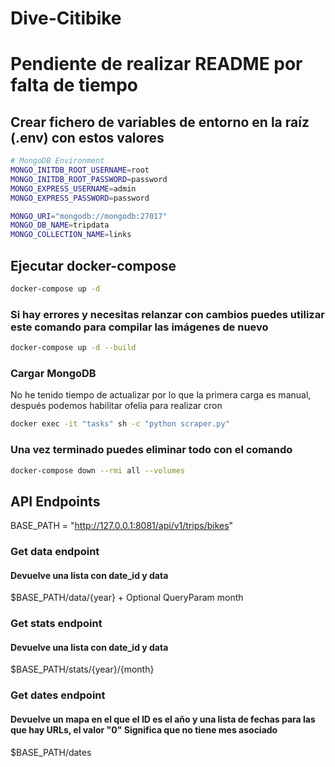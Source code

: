 # Dive-Citibike

# Pendiente de realizar README por falta de tiempo

## Crear fichero de variables de entorno en la raíz (.env) con estos valores
```bash
# MongoDB Environment
MONGO_INITDB_ROOT_USERNAME=root
MONGO_INITDB_ROOT_PASSWORD=password
MONGO_EXPRESS_USERNAME=admin
MONGO_EXPRESS_PASSWORD=password

MONGO_URI="mongodb://mongodb:27017"
MONGO_DB_NAME=tripdata
MONGO_COLLECTION_NAME=links
```

## Ejecutar docker-compose
```bash
docker-compose up -d
```

### Si hay errores y necesitas relanzar con cambios puedes utilizar este comando para compilar las imágenes de nuevo
```bash
docker-compose up -d --build
```

### Cargar MongoDB
No he tenido tiempo de actualizar por lo que la primera carga es manual, después podemos habilitar ofelia para realizar cron
```bash
docker exec -it "tasks" sh -c "python scraper.py"
```

### Una vez terminado puedes eliminar todo con el comando
```bash
docker-compose down --rmi all --volumes
```

## API Endpoints
BASE_PATH = "http://127.0.0.1:8081/api/v1/trips/bikes"

### Get data endpoint
#### Devuelve una lista con date_id y data
$BASE_PATH/data/{year}
+
Optional QueryParam month

### Get stats endpoint
#### Devuelve una lista con date_id y data
$BASE_PATH/stats/{year}/{month}

### Get dates endpoint
#### Devuelve un mapa en el que el ID es el año y una lista de fechas para las que hay URLs, el valor "0" Significa que no tiene mes asociado
$BASE_PATH/dates
